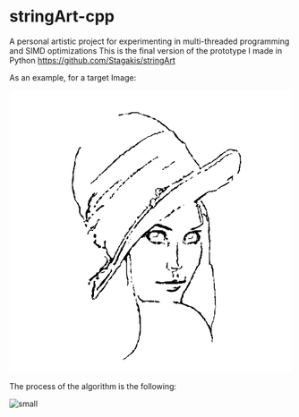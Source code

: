 # stringArt-cpp
A personal artistic project for experimenting in multi-threaded programming and SIMD optimizations This is the final version of the prototype I made in Python https://github.com/Stagakis/stringArt

As an example, for a target Image:

![plot](./target.png)

The process of the algorithm is the following:

![small](https://media.giphy.com/media/1U4vDnTgt4NnfAUHPO/giphy-downsized.gif)
